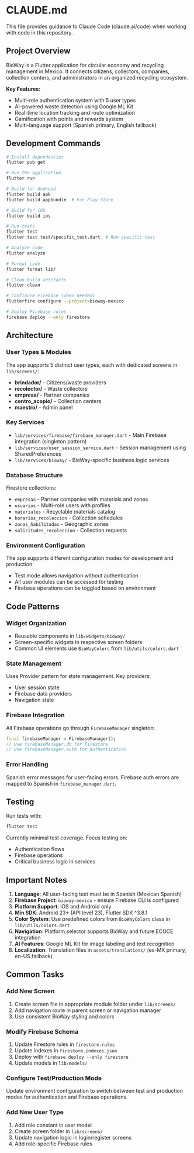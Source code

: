 # CLAUDE.md

This file provides guidance to Claude Code (claude.ai/code) when working with code in this repository.

## Project Overview

BioWay is a Flutter application for circular economy and recycling management in Mexico. It connects citizens, collectors, companies, collection centers, and administrators in an organized recycling ecosystem.

**Key Features:**
- Multi-role authentication system with 5 user types
- AI-powered waste detection using Google ML Kit
- Real-time location tracking and route optimization
- Gamification with points and rewards system
- Multi-language support (Spanish primary, English fallback)

## Development Commands

```bash
# Install dependencies
flutter pub get

# Run the application
flutter run

# Build for Android
flutter build apk
flutter build appbundle  # For Play Store

# Build for iOS
flutter build ios

# Run tests
flutter test
flutter test test/specific_test.dart  # Run specific test

# Analyze code
flutter analyze

# Format code
flutter format lib/

# Clean build artifacts
flutter clean

# Configure Firebase (when needed)
flutterfire configure --project=bioway-mexico

# Deploy Firebase rules
firebase deploy --only firestore
```

## Architecture

### User Types & Modules
The app supports 5 distinct user types, each with dedicated screens in `lib/screens/`:
- **brindador/** - Citizens/waste providers
- **recolector/** - Waste collectors
- **empresa/** - Partner companies
- **centro_acopio/** - Collection centers
- **maestro/** - Admin panel

### Key Services
- `lib/services/firebase/firebase_manager.dart` - Main Firebase integration (singleton pattern)
- `lib/services/user_session_service.dart` - Session management using SharedPreferences
- `lib/services/bioway/` - BioWay-specific business logic services

### Database Structure
Firestore collections:
- `empresas` - Partner companies with materials and zones
- `usuarios` - Multi-role users with profiles
- `materiales` - Recyclable materials catalog
- `horarios_recoleccion` - Collection schedules
- `zonas_habilitadas` - Geographic zones
- `solicitudes_recoleccion` - Collection requests

### Environment Configuration
The app supports different configuration modes for development and production:
- Test mode allows navigation without authentication
- All user modules can be accessed for testing
- Firebase operations can be toggled based on environment

## Code Patterns

### Widget Organization
- Reusable components in `lib/widgets/bioway/`
- Screen-specific widgets in respective screen folders
- Common UI elements use `BioWayColors` from `lib/utils/colors.dart`

### State Management
Uses Provider pattern for state management. Key providers:
- User session state
- Firebase data providers
- Navigation state

### Firebase Integration
All Firebase operations go through `FirebaseManager` singleton:
```dart
final firebaseManager = FirebaseManager();
// Use firebaseManager.db for Firestore
// Use firebaseManager.auth for Authentication
```

### Error Handling
Spanish error messages for user-facing errors. Firebase auth errors are mapped to Spanish in `firebase_manager.dart`.

## Testing

Run tests with:
```bash
flutter test
```

Currently minimal test coverage. Focus testing on:
- Authentication flows
- Firebase operations
- Critical business logic in services

## Important Notes

1. **Language**: All user-facing text must be in Spanish (Mexican Spanish)
2. **Firebase Project**: `bioway-mexico` - ensure Firebase CLI is configured
3. **Platform Support**: iOS and Android only
4. **Min SDK**: Android 23+ (API level 23), Flutter SDK ^3.8.1
5. **Color System**: Use predefined colors from `BioWayColors` class in `lib/utils/colors.dart`
6. **Navigation**: Platform selector supports BioWay and future ECOCE integration
7. **AI Features**: Google ML Kit for image labeling and text recognition
8. **Localization**: Translation files in `assets/translations/` (es-MX primary, en-US fallback)

## Common Tasks

### Add New Screen
1. Create screen file in appropriate module folder under `lib/screens/`
2. Add navigation route in parent screen or navigation manager
3. Use consistent BioWay styling and colors

### Modify Firebase Schema
1. Update Firestore rules in `firestore.rules`
2. Update indexes in `firestore.indexes.json`
3. Deploy with `firebase deploy --only firestore`
4. Update models in `lib/models/`

### Configure Test/Production Mode
Update environment configuration to switch between test and production modes for authentication and Firebase operations.

### Add New User Type
1. Add role constant in user model
2. Create screen folder in `lib/screens/`
3. Update navigation logic in login/register screens
4. Add role-specific Firebase rules